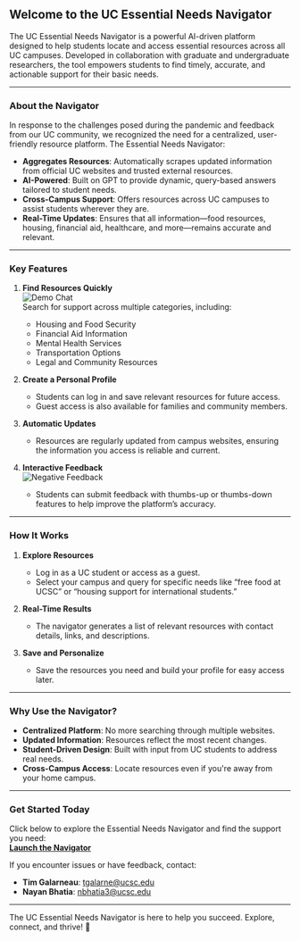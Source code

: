 ## **Welcome to the UC Essential Needs Navigator**

The UC Essential Needs Navigator is a powerful AI-driven platform designed to help students locate and access essential resources across all UC campuses. Developed in collaboration with graduate and undergraduate researchers, the tool empowers students to find timely, accurate, and actionable support for their basic needs.

---

### **About the Navigator**  
In response to the challenges posed during the pandemic and feedback from our UC community, we recognized the need for a centralized, user-friendly resource platform. The Essential Needs Navigator:  
- **Aggregates Resources**: Automatically scrapes updated information from official UC websites and trusted external resources.  
- **AI-Powered**: Built on GPT to provide dynamic, query-based answers tailored to student needs.  
- **Cross-Campus Support**: Offers resources across UC campuses to assist students wherever they are.  
- **Real-Time Updates**: Ensures that all information—food resources, housing, financial aid, healthcare, and more—remains accurate and relevant.  

---

### **Key Features**  

1. **Find Resources Quickly**  
   ![Demo Chat](https://drive.google.com/uc?id=16y8GKCOTRL90GAgh8YeEKIQTeFws_btx "Demo Chat")  
   Search for support across multiple categories, including:  
   - Housing and Food Security  
   - Financial Aid Information  
   - Mental Health Services  
   - Transportation Options  
   - Legal and Community Resources  

2. **Create a Personal Profile**  
   
   - Students can log in and save relevant resources for future access.  
   - Guest access is also available for families and community members.

3. **Automatic Updates**  
   - Resources are regularly updated from campus websites, ensuring the information you access is reliable and current.

4. **Interactive Feedback**  
   ![Negative Feedback](https://drive.google.com/uc?id=16DA1cibVopo162f4sXk7Hq50-ukpH4BC "Negative Feedback")  
   - Students can submit feedback with thumbs-up or thumbs-down features to help improve the platform’s accuracy.

---

### **How It Works**  

1. **Explore Resources**  
   - Log in as a UC student or access as a guest.  
   - Select your campus and query for specific needs like “free food at UCSC” or “housing support for international students.”  

2. **Real-Time Results**  
   - The navigator generates a list of relevant resources with contact details, links, and descriptions.  

3. **Save and Personalize**  
   - Save the resources you need and build your profile for easy access later.

---

### **Why Use the Navigator?**  

- **Centralized Platform**: No more searching through multiple websites.  
- **Updated Information**: Resources reflect the most recent changes.  
- **Student-Driven Design**: Built with input from UC students to address real needs.  
- **Cross-Campus Access**: Locate resources even if you're away from your home campus.  

---

### **Get Started Today**  

Click below to explore the Essential Needs Navigator and find the support you need:  
[**Launch the Navigator**](https://cloud.onyx.app/)  

If you encounter issues or have feedback, contact:  
- **Tim Galarneau**: [tgalarne@ucsc.edu](mailto:tgalarne@ucsc.edu)  
- **Nayan Bhatia**: [nbhatia3@ucsc.edu](mailto:nbhatia3@ucsc.edu)  

---

The UC Essential Needs Navigator is here to help you succeed. Explore, connect, and thrive! 🚀
